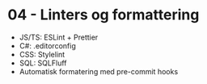 # 04 - Linters og formattering

- JS/TS: ESLint + Prettier
- C#: .editorconfig
- CSS: Stylelint
- SQL: SQLFluff
- Automatisk formatering med pre-commit hooks